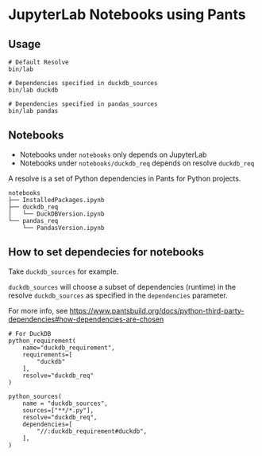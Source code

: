 # JupyterLab Notebooks using Pants
## Usage
``` shell
# Default Resolve
bin/lab

# Dependencies specified in duckdb_sources
bin/lab duckdb

# Dependencies specified in pandas_sources
bin/lab pandas
```
## Notebooks
+ Notebooks under `notebooks` only depends on JupyterLab
+ Notebooks under `notebooks/duckdb_req` depends on resolve `duckdb_req`

A resolve is a set of Python dependencies in Pants for Python projects.

```
notebooks
├── InstalledPackages.ipynb
├── duckdb_req
│   └── DuckDBVersion.ipynb
└── pandas_req
    └── PandasVersion.ipynb
```

## How to set dependecies for notebooks
Take `duckdb_sources` for example.

`duckdb_sources` will choose a subset of dependencies (runtime) in the resolve `duckdb_sources` as specified in the `dependencies` parameter.

For more info, see https://www.pantsbuild.org/docs/python-third-party-dependencies#how-dependencies-are-chosen

```
# For DuckDB
python_requirement(
    name="duckdb_requirement",
    requirements=[
        "duckdb"
    ],
    resolve="duckdb_req"
)

python_sources(
    name = "duckdb_sources",
    sources=["**/*.py"],
    resolve="duckdb_req",
    dependencies=[
        "//:duckdb_requirement#duckdb",
    ],
)
```
